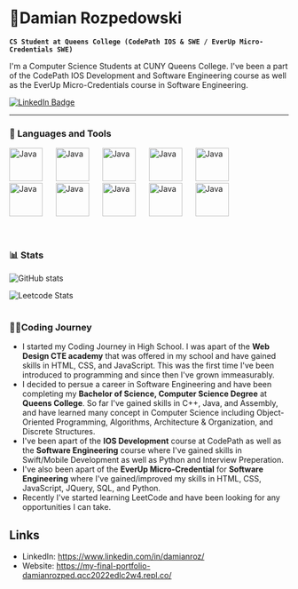 # 🎸Damian Rozpedowski

**`CS Student at Queens College (CodePath IOS & SWE / EverUp Micro-Credentials SWE)`**

I'm a Computer Science Students at CUNY Queens College. I've been a part of the CodePath IOS Development and Software Engineering course as well as the EverUp Micro-Credentials course in Software Engineering. 

   <p align="left">
      <a href="https://www.linkedin.com/in/damianroz/)">
    <img src="https://img.shields.io/badge/LinkedIn-blue?style=for-the-badge&logo=linkedin&logoColor=white" alt="LinkedIn Badge"/>
  </a>
      
   </p>

---

### 🧰 Languages and Tools
<div>
   <div>
      <img   padding = "20px" alt="Java" width="60px" style="padding-right:20px;" src="https://cdn.jsdelivr.net/gh/devicons/devicon/icons/python/python-plain.svg" />
      <img   alt="Java" width="60px" style="padding-right:20px;" src="https://cdn.jsdelivr.net/gh/devicons/devicon/icons/java/java-original.svg"/>
      <img   alt="Java" width="60px" style="padding-right:20px;" src="https://cdn.jsdelivr.net/gh/devicons/devicon/icons/cplusplus/cplusplus-plain.svg" />
      <img   alt="Java" width="60px" style="padding-right:20px;" src="https://cdn.jsdelivr.net/gh/devicons/devicon/icons/html5/html5-plain.svg" />
      <img   alt="Java" width="60px" style="padding-right:20px;" src="https://cdn.jsdelivr.net/gh/devicons/devicon/icons/css3/css3-plain.svg" />
   </div>
   <div>
      <img   alt="Java" width="60px" style="padding-right:20px;" src="https://cdn.jsdelivr.net/gh/devicons/devicon/icons/javascript/javascript-plain.svg" />
      <img   alt="Java" width="60px" style="padding-right:20px;" src="https://cdn.jsdelivr.net/gh/devicons/devicon/icons/swift/swift-original.svg" />
      <img   alt="Java" width="60px" style="padding-right:20px;" src="https://cdn.jsdelivr.net/gh/devicons/devicon/icons/git/git-original.svg" />
      <img   alt="Java" width="60px" style="padding-right:20px;" src="https://cdn.jsdelivr.net/gh/devicons/devicon/icons/github/github-original.svg" />
      <img   alt="Java" width="60px" style="padding-right:20px;" src="https://cdn.jsdelivr.net/gh/devicons/devicon/icons/figma/figma-original.svg" />
   </div>
</div>
<br>

#

### 📊 Stats

![GitHub stats](https://github-readme-stats.vercel.app/api?username=DamianRozpedowski&show_icons=true&title_color=D8534F&text_color=FFFFFF&icon_color=D8534F&bg_color=101010&border_color=404040&card_width=500  )

![Leetcode Stats](https://leetcard.jacoblin.cool/DamianRozpedowski?theme=dark )

#

### 👨‍💻Coding Journey
   - I started my Coding Journey in High School. I was apart of the **Web Design CTE academy** that was offered in my school and have gained skills in HTML, CSS, and JavaScript. This was the first time I've been introduced to programming and since then I've grown immeasurably.
   - I decided to persue a career in Software Engineering and have been completing my **Bachelor of Science, Computer Science Degree** at **Queens College**. So far I've gained skills in C++, Java, and Assembly, and have learned many concept in Computer Science including Object-Oriented Programming, Algorithms, Architecture & Organization, and Discrete Structures.
   - I've been apart of the **IOS Development** course at CodePath as well as the **Software Engineering** course where I've gained skills in Swift/Mobile Development as well as Python and Interview Preperation.
   - I've also been apart of the **EverUp Micro-Credential** for **Software Engineering** where I've gained/improved my skills in HTML, CSS, JavaScript, JQuery, SQL, and Python.
   - Recently I've started learning LeetCode and have been looking for any opportunities I can take.
   
## Links
 - LinkedIn: https://www.linkedin.com/in/damianroz/
 - Website: https://my-final-portfolio-damianrozped.qcc2022edlc2w4.repl.co/
